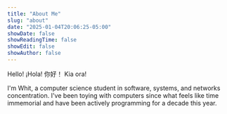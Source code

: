 ```yaml
---
title: "About Me"
slug: "about"
date: "2025-01-04T20:06:25-05:00"
showDate: false
showReadingTime: false
showEdit: false
showAuthor: false
---
```


Hello! ¡Hola! 你好！ Kia ora!

I'm Whit, a computer science student in software, systems, and networks concentration. I've been toying with computers since what feels like time immemorial and have been actively programming for a decade this year.